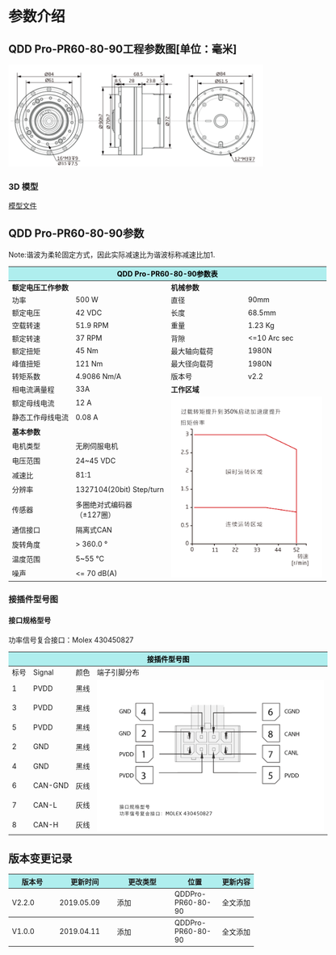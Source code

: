 # 参数介绍 
## QDD Pro-PR60-80-90工程参数图[单位：毫米]
![QDD Pro-PR60-80-90]( ../img/Qddpro_PR60_x_90_v2_2三视图.png )  
### 3D 模型
[模型文件]( ../img/QDD_Pro-PR60-80-90_v2_2.step.zip )

## QDD Pro-PR60-80-90参数

Note:谐波为柔轮固定方式，因此实际减速比为谐波标称减速比加1.
<table style="width:700px"><thead><tr><th colspan="4" style="background: PaleTurquoise; color: black;">QDD Pro-PR60-80-90参数表</th></tr></thead><tbody><tr><td colspan="2" width=50%><b>额定电压工作参数</b></td><td colspan="2" width=50%><b>机械参数</b></td></tr><tr><td>功率</td><td>500 W</td><td>直径</td><td>90mm</td></tr><tr><td>额定电压</td><td>42 VDC</td><td>长度</td><td>68.5mm</td></tr><tr><td>空载转速</td><td>51.9 RPM</td><td>重量</td><td>1.23 Kg</td></tr><tr><td>额定转速</td><td>37 RPM</td><td>背隙</td><td><=10 Arc sec</td></tr><tr><td>额定扭矩</td><td>45 Nm</td><td>最大轴向载荷</td><td>1980N</td></tr><tr><td>峰值扭矩</td><td>121 Nm</td><td>最大径向载荷</td><td>1980N</td></tr><tr><td>转矩系数</td><td>4.9086 Nm/A</td><td>版本号</td><td>v2.2</td></tr><tr><td>相电流满量程</td><td>33A</td><td colspan="2"><b>工作区域</b></td></tr><tr><td>额定母线电流</td><td>12 A</td><td colspan="2" rowspan="15"><img src="../img/QddPro-PR60-80-90_v2_2曲线.png" style="width:300px"></td></tr><tr><td>静态工作母线电流</td><td>0.08 A</td></tr><tr><td colspan="2"><b>基本参数</b></td></tr><tr><td>电机类型</td><td>无刷伺服电机</td></tr><tr><td>电压范围</td><td>24~45 VDC</td></tr><tr><td>减速比</td><td>81:1</td></tr><tr><td>分辨率</td><td>1327104(20bit) Step/turn</td></tr><tr><td>传感器</td><td>多圈绝对式编码器</br>（±127圈）</td></tr><tr><td>通信接口</td><td>隔离式CAN</td></tr><tr><td>旋转角度</td><td>> 360.0 °</td></tr><tr><td>温度范围</td><td>5~55 °C</td></tr><tr><td>噪声</td><td><= 70 dB(A)</td></tr></tbody></table>

### 接插件型号图

#### 接口规格型号

功率信号复合接口：Molex 430450827

<table class="tableizer-table" style="width:700px">
<thead><tr class="tableizer-firstrow"><th colspan="4" style="background: PaleTurquoise; color: black;">接插件型号图</th></tr></thead><tbody><tr><td>标号</td><td>Signal</td><td>颜色</td><td >端子引脚分布</td></tr><tr><td>1</td><td>PVDD</td><td>黑线</td><td rowspan="9"><img src="../img/配线2-2.png" style="width:450px"></td></tr><tr><td>3</td><td>PVDD</td><td>黑线</td></tr><tr><td>5</td><td>PVDD</td><td>黑线</td></tr><tr><td>2</td><td>GND</td><td>黑线</td></tr><tr><td>4</td><td>GND</td><td>黑线</td></tr><tr><td>6</td><td>CAN-GND</td><td>灰线</td></tr><tr><td>7</td><td>CAN-L</td><td>灰线</td></tr><tr><td>8</td><td>CAN-H</td><td>灰线</td></tr></tbody></table>

## 版本变更记录

<table style="width:600px"><thead><tr style="background:PaleTurquoise"><th style="width:80px">版本号</th><th style="width:100px">更新时间</th><th style="width:100px">更改类型</th><th style="width:80px">位置</th><th>更新内容</th></tr></thead><tbody><tr><td>V2.2.0</td><td>2019.05.09</td><td>添加</td><td>QDDPro-PR60-80-90</td><td>全文添加</th></tr></thead><tbody><tr><td>V1.0.0</td><td>2019.04.11</td><td>添加</td><td>QDDPro-PR60-80-90</td><td>全文添加</td></tbody></table>
